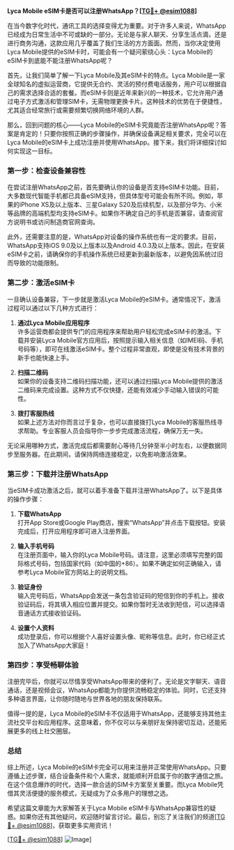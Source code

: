 **Lyca Mobile eSIM卡是否可以注册WhatsApp？[[TG💪+ @esim1088](https://t.me/s/esim1088)]**

在当今数字化时代，通讯工具的选择变得尤为重要。对于许多人来说，WhatsApp已经成为日常生活中不可或缺的一部分。无论是与家人聊天、分享生活点滴，还是进行商务沟通，这款应用几乎覆盖了我们生活的方方面面。然而，当你决定使用Lyca Mobile提供的eSIM卡时，可能会有一个疑问萦绕心头：Lyca Mobile的eSIM卡到底能不能注册WhatsApp呢？

首先，让我们简单了解一下Lyca Mobile及其eSIM卡的特点。Lyca Mobile是一家全球知名的虚拟运营商，它提供无合约、灵活的预付费电话服务，用户可以根据自己的需求选择合适的套餐。而eSIM卡则是近年来新兴的一种技术，它允许用户通过电子方式激活和管理SIM卡，无需物理更换卡片。这种技术的优势在于便捷性，尤其适合经常旅行或需要频繁切换网络环境的人群。

那么，回到问题的核心——Lyca Mobile的eSIM卡究竟能否注册WhatsApp呢？答案是肯定的！只要你按照正确的步骤操作，并确保设备满足相关要求，完全可以在Lyca Mobile的eSIM卡上成功注册并使用WhatsApp。接下来，我们将详细探讨如何实现这一目标。

### **第一步：检查设备兼容性**
在尝试注册WhatsApp之前，首先要确认你的设备是否支持eSIM卡功能。目前，大多数现代智能手机都已具备eSIM支持，但具体型号可能会有所不同。例如，苹果的iPhone XS及以上版本、三星Galaxy S20及后续机型，以及部分华为、小米等品牌的高端机型均支持eSIM卡。如果你不确定自己的手机是否兼容，请查阅官方说明书或访问制造商官网查询。

此外，还需要注意的是，WhatsApp对设备的操作系统也有一定的要求。目前，WhatsApp支持iOS 9.0及以上版本以及Android 4.0.3及以上版本。因此，在安装eSIM卡之前，请确保你的手机操作系统已经更新到最新版本，以避免因系统过旧而导致的功能限制。

### **第二步：激活eSIM卡**
一旦确认设备兼容，下一步就是激活Lyca Mobile的eSIM卡。通常情况下，激活过程可以通过以下几种方式进行：

1. **通过Lyca Mobile应用程序**  
   许多运营商都会提供专门的应用程序来帮助用户轻松完成eSIM卡的激活。下载并安装Lyca Mobile官方应用后，按照提示输入相关信息（如IMEI码、手机号码等），即可在线激活eSIM卡。整个过程非常直观，即使是没有技术背景的新手也能快速上手。

2. **扫描二维码**  
   如果你的设备支持二维码扫描功能，还可以通过扫描Lyca Mobile提供的激活二维码来完成设置。这种方式不仅快捷，还能有效减少手动输入错误的可能性。

3. **拨打客服热线**  
   如果上述方法对你而言过于复杂，也可以直接拨打Lyca Mobile的客服热线寻求帮助。专业客服人员会指导你一步步完成激活流程，确保万无一失。

无论采用哪种方式，激活完成后都需要耐心等待几分钟至半小时左右，以便数据同步至服务器。在此期间，请保持网络连接稳定，以免影响激活效果。

### **第三步：下载并注册WhatsApp**
当eSIM卡成功激活之后，就可以着手准备下载并注册WhatsApp了。以下是具体的操作步骤：

1. **下载WhatsApp**  
   打开App Store或Google Play商店，搜索“WhatsApp”并点击下载按钮。安装完成后，打开应用程序即可进入注册界面。

2. **输入手机号码**  
   在注册页面中，输入你的Lyca Mobile号码。请注意，这里必须填写完整的国际格式号码，包括国家代码（如中国的+86）。如果不确定如何正确输入，请参考Lyca Mobile官方网站上的说明文档。

3. **验证身份**  
   输入完号码后，WhatsApp会发送一条包含验证码的短信到你的手机上。接收验证码后，将其填入相应位置并提交。如果你暂时无法收到短信，可以选择语音通话方式接收验证码。

4. **设置个人资料**  
   成功登录后，你可以根据个人喜好设置头像、昵称等信息。此时，你已经正式加入了WhatsApp大家庭！

### **第四步：享受畅聊体验**
注册完毕后，你就可以尽情享受WhatsApp带来的便利了。无论是文字聊天、语音通话，还是视频会议，WhatsApp都能为你提供流畅稳定的体验。同时，它还支持多种语言界面，让你随时随地与世界各地的朋友保持联系。

值得一提的是，Lyca Mobile的eSIM卡不仅适用于WhatsApp，还能够支持其他主流社交平台和应用程序。这意味着，你不仅可以与亲朋好友保持密切互动，还能拓展更多的线上社交圈层。

### **总结**
综上所述，Lyca Mobile的eSIM卡完全可以用来注册并正常使用WhatsApp。只要遵循上述步骤，结合设备条件和个人需求，就能顺利开启属于你的数字通信之旅。在这个信息爆炸的时代，选择一款合适的SIM卡方案至关重要。而Lyca Mobile凭借其灵活便捷的服务模式，无疑成为了众多用户的理想之选。

希望这篇文章能为大家解答关于Lyca Mobile eSIM卡与WhatsApp兼容性的疑惑。如果你还有其他疑问，欢迎随时留言讨论。最后，别忘了关注我们的频道[[TG💪+ @esim1088](https://t.me/s/esim1088)]，获取更多实用资讯！

[[TG💪+ @esim1088](https://t.me/s/esim1088)] ![Image](https://i.postimg.cc/4NQfJmqS/Snipaste-2025-05-13-00-14-12.png)]